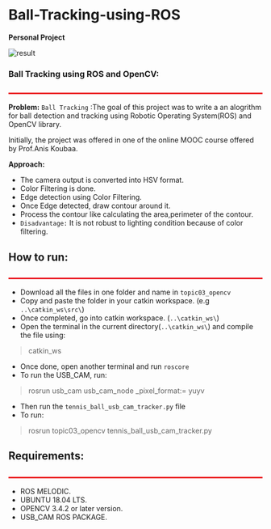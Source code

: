 # Ball-Tracking-using-ROS


  <b> Personal Project </b>
</p>

<img src="results.gif" alt="result" width="1024" height="500"> <br>

### Ball Tracking using ROS and OpenCV:
<img src="include/bar.jpg" alt="bar.jpg" width="1100" height="3"> <br>

**Problem:** 
`Ball Tracking` :The goal of this project was to write a an alogrithm for ball detection and tracking using Robotic Operating System(ROS) and OpenCV library.

Initially, the project was offered in one of the online MOOC course offered by Prof.Anis Koubaa.

**Approach:**
* The camera output is converted into HSV format.
* Color Filtering is done. 
* Edge detection using Color Filtering. 
* Once Edge detected, draw contour around it. 
* Process the contour like calculating the area,perimeter of the contour. 
* `Disadvantage:` It is not robust to lighting condition because of color filtering.

## How to run: 
<img src="include/bar.jpg" alt="bar.jpg" width="1100" height="3"> <br>

* Download all the files in one folder and name in `topic03_opencv`
* Copy and paste the folder in your catkin workspace. (e.g `..\catkin_ws\src\`)
* Once completed, go into catkin workspace. (`..\catkin_ws\`)
* Open the terminal in the current directory(`..\catkin_ws\`) and compile the file using:
> catkin_ws
* Once done, open another terminal and run `roscore`
* To run the USB_CAM, run: 
> rosrun usb_cam usb_cam_node _pixel_format:= yuyv
* Then run the `tennis_ball_usb_cam_tracker.py` file
* To run:
> rosrun topic03_opencv tennis_ball_usb_cam_tracker.py


## Requirements:
<img src="include/bar.jpg" alt="bar.jpg" width="1100" height="3"> <br>
 * ROS MELODIC.
 * UBUNTU 18.04 LTS.
 * OPENCV 3.4.2 or later version.
 * USB_CAM ROS PACKAGE.


&nbsp;&nbsp;&nbsp;&nbsp;&nbsp;&nbsp;&nbsp;&nbsp;&nbsp;&nbsp;&nbsp;&nbsp;&nbsp;&nbsp;&nbsp;&nbsp;&nbsp;&nbsp;&nbsp;&nbsp;&nbsp;&nbsp;&nbsp;&nbsp;&nbsp;&nbsp;&nbsp;&nbsp;&nbsp;&nbsp;&nbsp;&nbsp;&nbsp;&nbsp;&nbsp;&nbsp;&nbsp;&nbsp;&nbsp;&nbsp;&nbsp;&nbsp;&nbsp;&nbsp;&nbsp;&nbsp;&nbsp;&nbsp;&nbsp;&nbsp;&nbsp;&nbsp;&nbsp;&nbsp;&nbsp;&nbsp;&nbsp;&nbsp;&nbsp;&nbsp;&nbsp;&nbsp;&nbsp;&nbsp;&nbsp;&nbsp;&nbsp;&nbsp;&nbsp;&nbsp;&nbsp;&nbsp;&nbsp;&nbsp;&nbsp;&nbsp;&nbsp;&nbsp;&nbsp;&nbsp;&nbsp;&nbsp;&nbsp;&nbsp;&nbsp;&nbsp;

